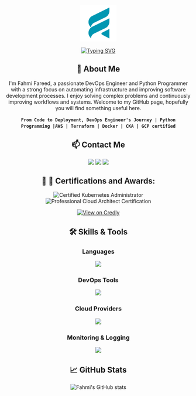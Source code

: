 <p align="center">
    <a href="https://fahmi.xyz">
        <picture>
            <source media="(prefers-color-scheme: dark)" srcset="https://github.com/fahmifareed/fahmifareed/blob/main/Black%20and%20White%20Circle%20Business%20Logo.png">
            <img src="https://github.com/fahmifareed/fahmifareed/blob/main/Black%20and%20White%20Circle%20Business%20Logo.png" height="100">
        </picture>
        
   <p align="center"> 
   <a href="https://git.io/typing-svg"><img src="https://readme-typing-svg.demolab.com?font=Protest+Guerrilla&size=30&pause=1000&color=2683AC&width=435&lines=Fahmi+Fareed+-+DevOps+Engineer" alt="Typing SVG" /></a>
    </a>
</p>



<div align="center">

## 🚀 About Me

I'm Fahmi Fareed, a passionate DevOps Engineer and Python Programmer with a strong focus on automating infrastructure and improving software development processes. I enjoy solving complex problems and continuously improving workflows and systems.
Welcome to my GitHub page, hopefully you will find something useful here.  

**`From Code to Deployment, DevOps Engineer's Journey | Python Programming |AWS | Terraform | Docker | CKA | GCP certified`**

## 📫 Contact Me

<p align="center">
  <a href="https://www.linkedin.com/in/fahmifareed"><img src="https://img.shields.io/badge/LinkedIn-0077B5?logo=linkedin&logoColor=white"></a>
  <a href="https://twitter.com/fvhmifvreed"><img src="https://img.shields.io/badge/Twitter-1DA1F2?logo=twitter&logoColor=white"></a>
  <a href="mailto:info@fahmi.xyz"><img src="https://img.shields.io/badge/Gmail-EA4335?logo=gmail&logoColor=white"></a>
</p>

</div>

<div align="center">

 ## :gift: :card_index: Certifications and Awards:

<p align="center">
   <img src="https://images.credly.com/size/340x340/images/8b8ed108-e77d-4396-ac59-2504583b9d54/cka_from_cncfsite__281_29.png" alt="Certified Kubernetes Administrator" width="100" height="100">
  <img src="https://images.credly.com/size/340x340/images/71c579e0-51fd-4247-b493-d2fa8167157a/image.png" alt="Professional Cloud Architect Certification" width="100" height="100">
</p>

<p align="center">
  <a href="https://www.credly.com/users/fahmi-farid/badges">
    <img src="https://img.shields.io/badge/View%20on-Credly-orange" alt="View on Credly" style="border: none;">
  </a>
</p>


## 🛠️ Skills & Tools

### Languages
<p align="center">
 <a href="https://go-skill-icons.vercel.app/">
    <img src="https://go-skill-icons.vercel.app/api/icons?i=python,bash,yaml,bootstrap" />
  </a>
</p>

### DevOps Tools
<p align="center">
   <a href="https://go-skill-icons.vercel.app/">
    <img src="https://go-skill-icons.vercel.app/api/icons?i=kubernetes,docker,ansible,circleci,terraform,jenkins,linux,gitkraken,openshift" />
  </a>
</p>


### Cloud Providers
<p align="center">
  <a href="https://go-skill-icons.vercel.app/">
    <img src="https://go-skill-icons.vercel.app/api/icons?i=git,azure,gcp,aws" />
  </a>
</p>


### Monitoring & Logging
<p align="center">
 <a href="https://go-skill-icons.vercel.app/">
    <img src="https://go-skill-icons.vercel.app/api/icons?i=prometheus,grafana,gradle,argocd,maven,helm" />
  </a>
</p>


## 📈 GitHub Stats

![Fahmi's GitHub stats](https://github-readme-stats.vercel.app/api?username=fahmifareed&show_icons=true&theme=radical)

</p>
